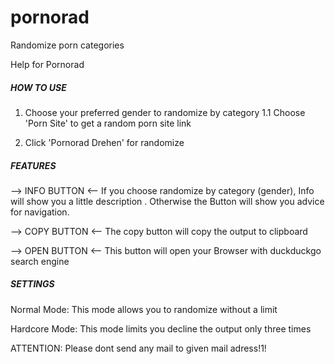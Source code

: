# pornorad
Randomize porn categories

Help for Pornorad
##### HOW TO USE #####
1. Choose your preferred gender to randomize by category
1.1 Choose 'Porn Site' to get a random porn site link

2. Click  'Pornorad Drehen' for randomize

##### FEATURES #####
--> INFO BUTTON <--
If you choose randomize by category (gender), Info will show you
a little description .
Otherwise the Button will show you advice for navigation.

--> COPY BUTTON <--
The copy button will copy the output to clipboard

--> OPEN BUTTON <--
This button will open your Browser  with duckduckgo search engine

##### SETTINGS #####
Normal Mode: 
This mode allows you to randomize without a limit

Hardcore Mode: 
This mode limits you decline the output only three times

ATTENTION: Please dont send any mail to given 
mail adress!1!
